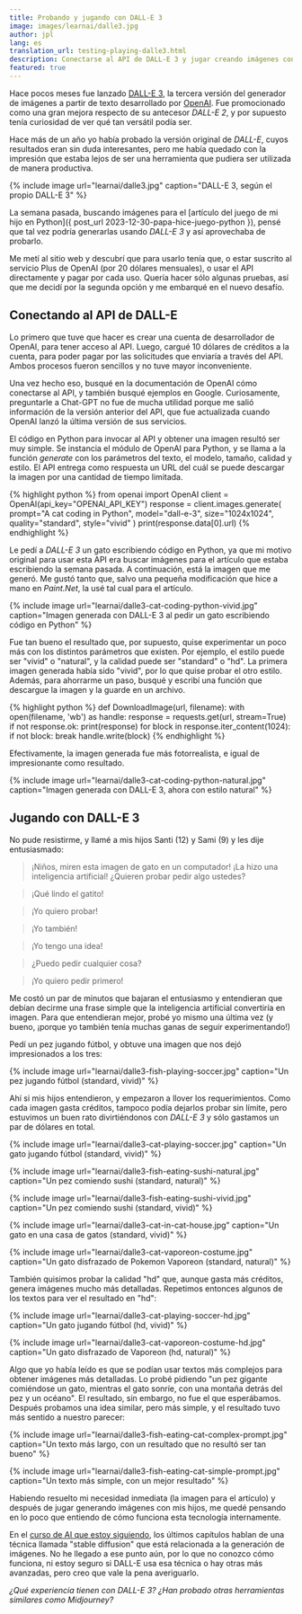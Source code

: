```yaml
---
title: Probando y jugando con DALL-E 3
image: images/learnai/dalle3.jpg
author: jpl
lang: es
translation_url: testing-playing-dalle3.html
description: Conectarse al API de DALL-E 3 y jugar creando imágenes con mis hijos.
featured: true
---
```


Hace pocos meses fue lanzado [DALL-E 3](https://openai.com/dall-e-3), la tercera versión del generador de imágenes a partir de texto desarrollado por [OpenAI](https://openai.com/). Fue promocionado como una gran mejora respecto de su antecesor *DALL-E 2*, y por supuesto tenía curiosidad de ver qué tan versátil podía ser.

Hace más de un año yo había probado la versión original de *DALL-E*, cuyos resultados eran sin duda interesantes, pero me había quedado con la impresión que estaba lejos de ser una herramienta que pudiera ser utilizada de manera productiva.

{% include image url="learnai/dalle3.jpg" caption="DALL-E 3, según el propio DALL-E 3" %}

La semana pasada, buscando imágenes para el [artículo del juego de mi hijo en Python]({ post_url 2023-12-30-papa-hice-juego-python }), pensé que tal vez podría generarlas usando *DALL-E 3* y así aprovechaba de probarlo.

Me metí al sitio web y descubrí que para usarlo tenía que, o estar suscrito al servicio Plus de OpenAI (por 20 dólares mensuales), o usar el API directamente y pagar por cada uso. Quería hacer sólo algunas pruebas, así que me decidí por la segunda opción y me embarqué en el nuevo desafío.

## Conectando al API de DALL-E

Lo primero que tuve que hacer es crear una cuenta de desarrollador de OpenAI, para tener acceso al API. Luego, cargué 10 dólares de créditos a la cuenta, para poder pagar por las solicitudes que enviaría a través del API. Ambos procesos fueron sencillos y no tuve mayor inconveniente.

Una vez hecho eso, busqué en la documentación de OpenAI cómo conectarse al API, y también busqué ejemplos en Google. Curiosamente, preguntarle a Chat-GPT no fue de mucha utilidad porque me salió información de la versión anterior del API, que fue actualizada cuando OpenAI lanzó la última versión de sus servicios.

El código en Python para invocar al API y obtener una imagen resultó ser muy simple. Se instancia el módulo de OpenAI para Python, y se llama a la función *generate* con los parámetros del texto, el modelo, tamaño, calidad y estilo. El API entrega como respuesta un URL del cuál se puede descargar la imagen por una cantidad de tiempo limitada.

{% highlight python %}
from openai import OpenAI
client = OpenAI(api_key="OPENAI_API_KEY")
response = client.images.generate(
    prompt="A cat coding in Python",
    model="dall-e-3",
    size="1024x1024",
    quality="standard",
    style="vivid"
)
print(response.data[0].url)
{% endhighlight %}

Le pedí a *DALL-E 3* un gato escribiendo código en Python, ya que mi motivo original para usar esta API era buscar imágenes para el artículo que estaba escribiendo la semana pasada. A continuación, está la imagen que me generó. Me gustó tanto que, salvo una pequeña modificación que hice a mano en *Paint.Net*, la usé tal cual para el artículo.

{% include image url="learnai/dalle3-cat-coding-python-vivid.jpg" caption="Imagen generada con DALL-E 3 al pedir un gato escribiendo código en Python" %}

Fue tan bueno el resultado que, por supuesto, quise experimentar un poco más con los distintos parámetros que existen. Por ejemplo, el estilo puede ser "vivid" o "natural", y la calidad puede ser "standard" o "hd". La primera imagen generada había sido "vivid", por lo que quise probar el otro estilo. Además, para ahorrarme un paso, busqué y escribí una función que descargue la imagen y la guarde en un archivo.

{% highlight python %}
def DownloadImage(url, filename):
  with open(filename, 'wb') as handle:
    response = requests.get(url, stream=True)
    if not response.ok:
      print(response)
    for block in response.iter_content(1024):
      if not block:
        break
      handle.write(block)
{% endhighlight %}

Efectivamente, la imagen generada fue más fotorrealista, e igual de impresionante como resultado.

{% include image url="learnai/dalle3-cat-coding-python-natural.jpg" caption="Imagen generada con DALL-E 3, ahora con estilo natural" %}

## Jugando con DALL-E 3

No pude resistirme, y llamé a mis hijos Santi (12) y Sami (9) y les dije entusiasmado:

> ¡Niños, miren esta imagen de gato en un computador! ¡La hizo una inteligencia artificial! ¿Quieren probar pedir algo ustedes?

> ¡Qué lindo el gatito!

> ¡Yo quiero probar!

> ¡Yo también!

> ¡Yo tengo una idea!

> ¿Puedo pedir cualquier cosa?

> ¡Yo quiero pedir primero!

Me costó un par de minutos que bajaran el entusiasmo y entendieran que debían decirme una frase simple que la inteligencia artificial convertiría en imagen. Para que entendieran mejor, probé yo mismo una última vez (y bueno, ¡porque yo también tenía muchas ganas de seguir experimentando!)

Pedí un pez jugando fútbol, y obtuve una imagen que nos dejó impresionados a los tres:

{% include image url="learnai/dalle3-fish-playing-soccer.jpg" caption="Un pez jugando fútbol (standard, vivid)" %}

Ahí si mis hijos entendieron, y empezaron a llover los requerimientos. Como cada imagen gasta créditos, tampoco podía dejarlos probar sin límite, pero estuvimos un buen rato divirtiéndonos con *DALL-E 3* y sólo gastamos un par de dólares en total.

{% include image url="learnai/dalle3-cat-playing-soccer.jpg" caption="Un gato jugando fútbol (standard, vivid)" %}

{% include image url="learnai/dalle3-fish-eating-sushi-natural.jpg" caption="Un pez comiendo sushi (standard, natural)" %}

{% include image url="learnai/dalle3-fish-eating-sushi-vivid.jpg" caption="Un pez comiendo sushi (standard, vivid)" %}

{% include image url="learnai/dalle3-cat-in-cat-house.jpg" caption="Un gato en una casa de gatos (standard, vivid)" %}

{% include image url="learnai/dalle3-cat-vaporeon-costume.jpg" caption="Un gato disfrazado de Pokemon Vaporeon (standard, natural)" %}

También quisimos probar la calidad "hd" que, aunque gasta más créditos, genera imágenes mucho más detalladas. Repetimos entonces algunos de los textos para ver el resultado en "hd":

{% include image url="learnai/dalle3-cat-playing-soccer-hd.jpg" caption="Un gato jugando fútbol (hd, vivid)" %}

{% include image url="learnai/dalle3-cat-vaporeon-costume-hd.jpg" caption="Un gato disfrazado de Vaporeon (hd, natural)" %}

Algo que yo había leído es que se podían usar textos más complejos para obtener imágenes más detalladas. Lo probé pidiendo "un pez gigante comiéndose un gato, mientras el gato sonríe, con una montaña detrás del pez y un océano". El resultado, sin embargo, no fue el que esperábamos. Después probamos una idea similar, pero más simple, y el resultado tuvo más sentido a nuestro parecer:

{% include image url="learnai/dalle3-fish-eating-cat-complex-prompt.jpg" caption="Un texto más largo, con un resultado que no resultó ser tan bueno" %}

{% include image url="learnai/dalle3-fish-eating-cat-simple-prompt.jpg" caption="Un texto más simple, con un mejor resultado" %}

Habiendo resuelto mi necesidad inmediata (la imagen para el artículo) y después de jugar generando imágenes con mis hijos, me quedé pensando en lo poco que entiendo de cómo funciona esta tecnología internamente.

En el [curso de AI que estoy siguiendo](https://course.fast.ai/), los últimos capítulos hablan de una técnica llamada "stable diffusion" que está relacionada a la generación de imágenes. No he llegado a ese punto aún, por lo que no conozco cómo funciona, ni estoy seguro si DALL-E usa esa técnica o hay otras más avanzadas, pero creo que vale la pena averiguarlo.

*¿Qué experiencia tienen con DALL-E 3? ¿Han probado otras herramientas similares como Midjourney?*
